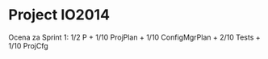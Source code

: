 Project IO2014
==============
Ocena za Sprint 1: 1/2 P + 1/10 ProjPlan + 1/10 ConfigMgrPlan + 2/10 Tests + 1/10 ProjCfg
